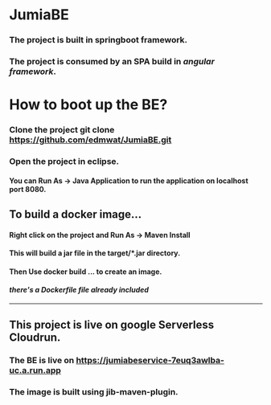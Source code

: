 # JumiaBE
### The project is built in springboot framework.
### The project is consumed by an SPA build in *angular framework*.
# How to boot up the BE?
### Clone the project **git clone https://github.com/edmwat/JumiaBE.git**
### Open the project in eclipse.
#### You can **Run As -> Java Application** to run the application on localhost port 8080.
## To build a docker image...
#### Right click on the project and **Run As -> Maven Install**
#### This will build a jar file in the target/*.jar directory.
#### Then Use **docker build ...** to create an image.
#### *there's a Dockerfile file already included*
---
## This project is live on google Serverless Cloudrun.
### The BE is live on https://jumiabeservice-7euq3awlba-uc.a.run.app
### The image is built using jib-maven-plugin.
